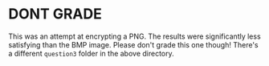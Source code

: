 # DONT GRADE

This was an attempt at encrypting a PNG. The results were significantly less satisfying than the BMP image. Please don't grade this one though! There's a different `question3` folder in the above directory.
